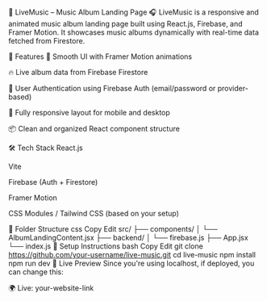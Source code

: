 🎵 LiveMusic – Music Album Landing Page 🎧
LiveMusic is a responsive and animated music album landing page built using React.js, Firebase, and Framer Motion. It showcases music albums dynamically with real-time data fetched from Firestore.

🚀 Features
🎨 Smooth UI with Framer Motion animations

🔥 Live album data from Firebase Firestore

🔐 User Authentication using Firebase Auth (email/password or provider-based)

📱 Fully responsive layout for mobile and desktop

📦 Clean and organized React component structure

🛠 Tech Stack
React.js

Vite

Firebase (Auth + Firestore)

Framer Motion

CSS Modules / Tailwind CSS (based on your setup)

📂 Folder Structure
css
Copy
Edit
src/
├── components/
│   └── AlbumLandingContent.jsx
├── backend/
│   └── firebase.js
├── App.jsx
└── index.js
🔧 Setup Instructions
bash
Copy
Edit
git clone https://github.com/your-username/live-music.git
cd live-music
npm install
npm run dev
🔗 Live Preview
Since you're using localhost, if deployed, you can change this:

🌍 Live: your-website-link
